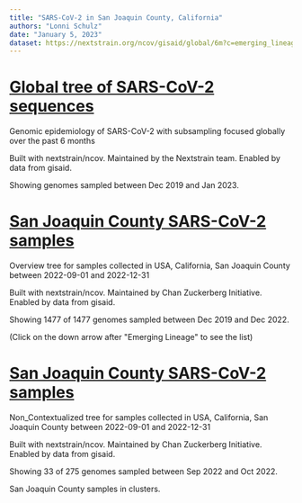 ```yaml
---
title: "SARS-CoV-2 in San Joaquin County, California"
authors: "Lonni Schulz"
date: "January 5, 2023"
dataset: https://nextstrain.org/ncov/gisaid/global/6m?c=emerging_lineage&d=tree,frequencies&m=div&p=full)
---
```




# [Global tree of SARS-CoV-2 sequences](https://nextstrain.org/ncov/gisaid/global/6m?c=emerging_lineage&d=tree,frequencies&m=div&p=full)




Genomic epidemiology of SARS-CoV-2 with subsampling focused globally over the past 6 months

Built with nextstrain/ncov. Maintained by the Nextstrain team. Enabled by data from gisaid.

Showing genomes sampled between Dec 2019 and Jan 2023.


# [San Joaquin County SARS-CoV-2 samples](https://nextstrain.org/fetch/backend.czgenepi.org/v2/orgs/9/pathogens/SC2/auspice/access/eyJ0cmVlX2lkIjogNzMxMzMsICJ1c2VyX2lkIjogMjI4LCAiZXhwaXJ5IjogIjIwMjMtMDEtMTZUMDA6MjE6NTcuOTYyOTU3KzAwOjAwIn0=.eda91a894ed5a2da80d57265b8a199c02bb6ec962157dbdbde7ae2b6e78df2242edfe680d15db6d87a0a40e00d67f2bda74a47bea247861070a8969e4ad5f07d?d=tree&p=full)


Overview tree for samples collected in USA, California, San Joaquin County between 2022-09-01 and 2022-12-31

Built with nextstrain/ncov. Maintained by Chan Zuckerberg Initiative. Enabled by data from gisaid.

Showing 1477 of 1477 genomes sampled between Dec 2019 and Dec 2022.



(Click on the down arrow after "Emerging Lineage" to see the list)



<!-- Text to be displayed in the left-hand panel.-->

<!-- - 1 - first point -->
<!-- - 2 - second point -->
<!-- - 3 - third point -->


<!-- # [San Joaquin County SARS-CoV-2 samples -->

# [San Joaquin County SARS-CoV-2 samples](https://nextstrain.org/fetch/backend.czgenepi.org/v2/orgs/9/pathogens/SC2/auspice/access/eyJ0cmVlX2lkIjogNzMxMjksICJ1c2VyX2lkIjogMjI4LCAiZXhwaXJ5IjogIjIwMjMtMDEtMTZUMDA6Mjc6MDcuNTc0NDI4KzAwOjAwIn0=.976a1ce4f4d72f7b4bbf7b208957e82e2e8fd851595374abd9dba6a9028d418579d6ae4f9141e58dad6a16c334d69380e9e9ffced07769b07f551e389f34d6e1?c=pango_lineage&d=tree&p=full&s=hCoV-19/USA/CA-CDPH-FS25390504/2022,hCoV-19/USA/CA-CDPH-FS25390476/2022,hCoV-19/USA/CA-CDPH-FS25390468/2022,hCoV-19/USA/CA-CDPH-FS25388455/2022,hCoV-19/USA/CA-CDPH-FS25388444/2022,hCoV-19/USA/CA-CDPH-FS25388443/2022,hCoV-19/USA/CA-CDPH-FS25388430/2022,hCoV-19/USA/CA-CDPH-6000013502/2022,hCoV-19/USA/CA-CDPH-6000013501/2022,hCoV-19/USA/CA-CDPH-6000013500/2022,hCoV-19/USA/CA-CDPH-6000013499/2022,hCoV-19/USA/CA-CDPH-6000013498/2022,hCoV-19/USA/CA-CDPH-6000013497/2022,hCoV-19/USA/CA-CDPH-6000013496/2022,hCoV-19/USA/CA-CDPH-6000013494/2022,hCoV-19/USA/CA-CDPH-6000013493/2022,hCoV-19/USA/CA-CDPH-6000013492/2022,hCoV-19/USA/CA-CDPH-6000013491/2022,hCoV-19/USA/CA-CDPH-6000013490/2022,hCoV-19/USA/CA-CDPH-6000013489/2022,hCoV-19/USA/CA-CDPH-6000013488/2022,hCoV-19/USA/CA-CDPH-500079896/2022,hCoV-19/USA/CA-CDPH-500079865/2022,hCoV-19/USA/CA-CDPH-500079860/2022,hCoV-19/USA/CA-CDPH-500079859/2022,hCoV-19/USA/CA-CDPH-500079854/2022,hCoV-19/USA/CA-CDPH-500079808/2022,hCoV-19/USA/CA-CDPH-500079771/2022,hCoV-19/USA/CA-CDPH-500079767/2022,hCoV-19/USA/CA-CDPH-500079761/2022,hCoV-19/USA/CA-CDPH-500079758/2022,hCoV-19/USA/CA-CDPH-500079754/2022,hCoV-19/USA/CA-CDPH-500079692/2022)


Non_Contextualized tree for samples collected in USA, California, San Joaquin County between 2022-09-01 and 2022-12-31

Built with nextstrain/ncov. Maintained by Chan Zuckerberg Initiative. Enabled by data from gisaid.

Showing 33 of 275 genomes sampled between Sep 2022 and Oct 2022.


San Joaquin County samples in clusters.



